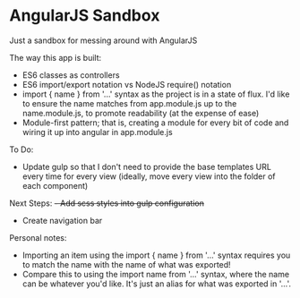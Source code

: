 # AngularJS Sandbox
Just a sandbox for messing around with AngularJS

The way this app is built:
- ES6 classes as controllers
- ES6 import/export notation vs NodeJS require() notation
- import { name } from '...' syntax as the project is in a state of flux.  I'd like to ensure the name matches from app.module.js up to the name.module.js, to promote readability (at the expense of ease)
- Module-first pattern; that is, creating a module for every bit of code and wiring it up into angular in app.module.js

To Do:
- Update gulp so that I don't need to provide the base templates URL every time for every view (ideally, move every view into the folder of each component)

Next Steps:
~~- Add scss styles into gulp configuration~~
- Create navigation bar

Personal notes:
- Importing an item using the import { name } from '...' syntax requires you to match the name with the name of what was exported!
- Compare this to using the import name from '...' syntax, where the name can be whatever you'd like.  It's just an alias for what was exported in '...'.